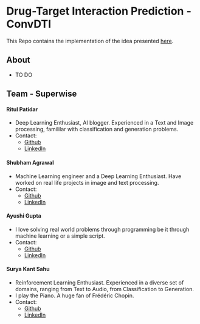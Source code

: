 # Drug-Target Interaction Prediction - ConvDTI

This Repo contains the implementation of the idea presented [here](SAMHAR-DTI-Presentation.pdf).

## About
    
* TO DO

## Team - Superwise
#### Ritul Patidar
* Deep Learning Enthusiast, AI blogger. Experienced in a Text and Image processing, famililar with classification and generation problems.
* Contact: 
    + [Github](https://github.com/p-rit)
    + [LinkedIn](https://www.linkedin.com/in/ritul-patidar/)

#### Shubham Agrawal
* Machine Learning engineer and a Deep Learning Enthusiast. Have worked on real life projects in image and text processing.
* Contact: 
    + [Github](https://github.com/agrawals1)
    + [LinkedIn](https://www.linkedin.com/in/shubhamdineshagrawal/)
#### Ayushi Gupta
* I love solving real world problems through programming be it through machine learning or a simple script.
* Contact: 
    + [Github](https://github.com/ayushi6560)
    + [LinkedIn](https://www.linkedin.com/in/pyayushigupta/)
#### Surya Kant Sahu
* Reinforcement Learning Enthusiast. Experienced in a diverse set of domains, ranging from Text to Audio, from Classification to Generation.
* I play the Piano. A huge fan of Frédéric Chopin.
* Contact: 
    + [Github](https://github.com/ojus1)
    + [LinkedIn](https://www.linkedin.com/in/surya-kant-oju/)
